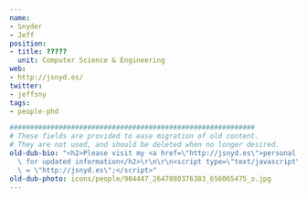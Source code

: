 ```yaml
---
name:
- Snyder
- Jeff
position:
- title: ?????
  unit: Computer Science & Engineering
web:
- http://jsnyd.es/
twitter:
- jeffsny
tags:
- people-phd

############################################################
# These fields are provided to ease migration of old content.
# They are not used, and should be deleted when no longer desired.
old-dub-bio: "<h2>Please visit my <a href=\"http://jsnyd.es\">personal website</a>\
  \ for updated information</h2>\r\n\r\n<script type=\"text/javascript\">window.location\
  \ = \"http://jsnyd.es\";</script>"
old-dub-photo: icons/people/904447_2647080376383_656065475_o.jpg
---
```


